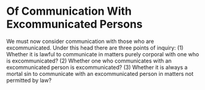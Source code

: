 # Of Communication With Excommunicated Persons

We must now consider communication with those who are excommunicated. Under this head there are three points of inquiry:
(1) Whether it is lawful to communicate in matters purely corporal with one who is excommunicated?
(2) Whether one who communicates with an excommunicated person is excommunicated?
(3) Whether it is always a mortal sin to communicate with an excommunicated person in matters not permitted by law?